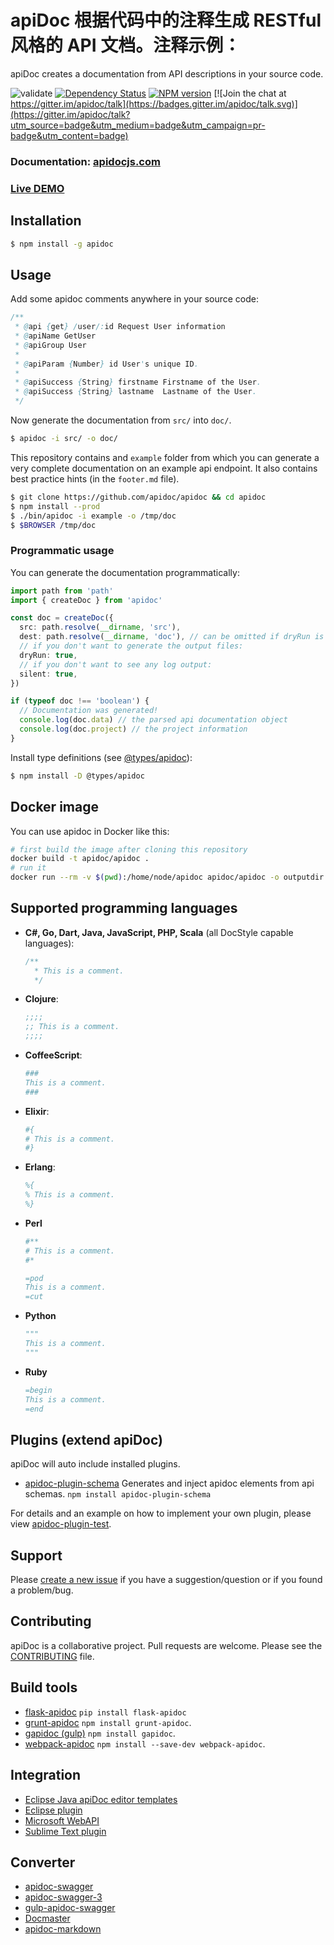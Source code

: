 # apiDoc  根据代码中的注释生成 RESTful 风格的 API 文档。注释示例：

apiDoc creates a documentation from API descriptions in your source code.

![validate](https://github.com/apidoc/apidoc/workflows/validate/badge.svg)
[![Dependency Status](https://david-dm.org/apidoc/apidoc.svg)](https://david-dm.org/apidoc/apidoc)
[![NPM version](https://badge.fury.io/js/apidoc.svg)](http://badge.fury.io/js/apidoc)
[![Join the chat at https://gitter.im/apidoc/talk](https://badges.gitter.im/apidoc/talk.svg)](https://gitter.im/apidoc/talk?utm_source=badge&utm_medium=badge&utm_campaign=pr-badge&utm_content=badge)

### Documentation: [apidocjs.com](http://apidocjs.com)

### [Live DEMO](http://apidocjs.com/example/)

## Installation

```bash
$ npm install -g apidoc
```

## Usage

Add some apidoc comments anywhere in your source code:

```java
/**
 * @api {get} /user/:id Request User information
 * @apiName GetUser
 * @apiGroup User
 *
 * @apiParam {Number} id User's unique ID.
 *
 * @apiSuccess {String} firstname Firstname of the User.
 * @apiSuccess {String} lastname  Lastname of the User.
 */
```

Now generate the documentation from `src/` into `doc/`.

```bash
$ apidoc -i src/ -o doc/
```

This repository contains and `example` folder from which you can generate a very complete documentation on an example api endpoint. It also contains best practice hints (in the `footer.md` file).

```bash
$ git clone https://github.com/apidoc/apidoc && cd apidoc
$ npm install --prod
$ ./bin/apidoc -i example -o /tmp/doc
$ $BROWSER /tmp/doc
```

### Programmatic usage

You can generate the documentation programmatically:

```ts
import path from 'path'
import { createDoc } from 'apidoc'

const doc = createDoc({
  src: path.resolve(__dirname, 'src'),
  dest: path.resolve(__dirname, 'doc'), // can be omitted if dryRun is true
  // if you don't want to generate the output files:
  dryRun: true,
  // if you don't want to see any log output:
  silent: true,
})

if (typeof doc !== 'boolean') {
  // Documentation was generated!
  console.log(doc.data) // the parsed api documentation object
  console.log(doc.project) // the project information
}
```

Install type definitions (see [@types/apidoc](https://github.com/DefinitelyTyped/DefinitelyTyped/blob/master/types/apidoc/index.d.ts)):

```bash
$ npm install -D @types/apidoc
```

## Docker image

You can use apidoc in Docker like this:

~~~bash
# first build the image after cloning this repository
docker build -t apidoc/apidoc .
# run it
docker run --rm -v $(pwd):/home/node/apidoc apidoc/apidoc -o outputdir -i inputdir
~~~

## Supported programming languages

 * **C#, Go, Dart, Java, JavaScript, PHP, Scala** (all DocStyle capable languages):

   ```javascript
   /**
     * This is a comment.
     */
   ```

 * **Clojure**:

   ```clojure
   ;;;;
   ;; This is a comment.
   ;;;;
   ```

 * **CoffeeScript**:

   ```coffeescript
   ###
   This is a comment.
   ###
   ```

 * **Elixir**:

   ```elixir
   #{
   # This is a comment.
   #}
   ```

 * **Erlang**:

   ```erlang
   %{
   % This is a comment.
   %}
   ```

 * **Perl**

   ```perl
   #**
   # This is a comment.
   #*
   ```

   ```perl
   =pod
   This is a comment.
   =cut
   ```

 * **Python**

   ```python
   """
   This is a comment.
   """
   ```

 * **Ruby**

   ```ruby
   =begin
   This is a comment.
   =end
   ```

## Plugins (extend apiDoc)

apiDoc will auto include installed plugins.

 * [apidoc-plugin-schema](https://github.com/willfarrell/apidoc-plugin-schema) Generates and inject apidoc elements from api schemas. `npm install apidoc-plugin-schema`

For details and an example on how to implement your own plugin, please view [apidoc-plugin-test](https://github.com/apidoc/apidoc-plugin-test).

## Support

Please [create a new issue](https://github.com/apidoc/apidoc/issues/new/choose) if you have a suggestion/question or if you found a problem/bug.

## Contributing

apiDoc is a collaborative project. Pull requests are welcome. Please see the [CONTRIBUTING](https://github.com/apidoc/apidoc/blob/master/CONTRIBUTING.md) file.

## Build tools

* [flask-apidoc](https://pypi.python.org/pypi/flask-apidoc/) `pip install flask-apidoc`
* [grunt-apidoc](https://github.com/apidoc/grunt-apidoc) `npm install grunt-apidoc`.
* [gapidoc (gulp)](https://github.com/techgaun/gulp-apidoc) `npm install gapidoc`.
* [webpack-apidoc](https://github.com/c0b41/webpack-apidoc) `npm install --save-dev webpack-apidoc`.

## Integration

* [Eclipse Java apiDoc editor templates](https://github.com/skhani/eclipse_java_apiDoc_templates)
* [Eclipse plugin](https://github.com/DWand/eclipse_pdt_apiDoc_editor_templates)
* [Microsoft WebAPI](https://github.com/chehabz/grunt-edge-apidoc-webapi-generator)
* [Sublime Text plugin](https://github.com/DWand/ST3_apiDocAutocompletion)

## Converter

* [apidoc-swagger](https://github.com/fsbahman/apidoc-swagger)
* [apidoc-swagger-3](https://github.com/amanoooo/apidoc-swagger-3)
* [gulp-apidoc-swagger](https://github.com/fsbahman/gulp-apidoc-swagger)
* [Docmaster](https://github.com/bonzzy/docmaster)
* [apidoc-markdown](https://github.com/rigwild/apidoc-markdown)
